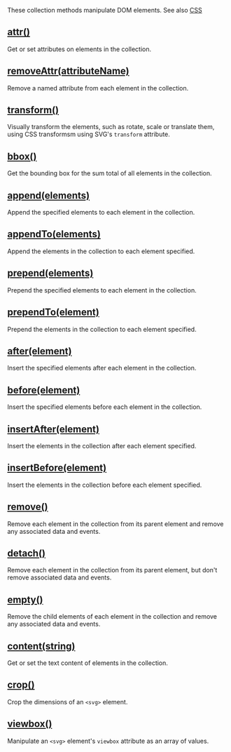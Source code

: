 These collection methods manipulate DOM elements. See also [CSS](/api/#CSS)


## [attr()](/api/attr/)

Get or set attributes on elements in the collection.


## [removeAttr(attributeName)](/api/removeAttr/)

Remove a named attribute from each element in the collection.


## [transform()](/api/transform/)

Visually transform the elements, such as rotate, scale or translate them, using CSS transformsm using SVG's `transform` attribute.


## [bbox()](/api/bbox/)

Get the bounding box for the sum total of all elements in the collection.


## [append(elements)](/api/append/)

Append the specified elements to each element in the collection.


## [appendTo(elements)](/api/appendTo/)

Append the elements in the collection to each element specified.


## [prepend(elements)](/api/prepend/)

Prepend the specified elements to each element in the collection.


## [prependTo(element)](/api/prependTo/)

Prepend the elements in the collection to each element specified.


## [after(element)](/api/after/)

Insert the specified elements after each element in the collection.


## [before(element)](/api/before/)

Insert the specified elements before each element in the collection.


## [insertAfter(element)](/api/insertAfter/)

Insert the elements in the collection after each element specified.


## [insertBefore(element)](/api/insertBefore/)

Insert the elements in the collection before each element specified.


## [remove()](/api/remove/)

Remove each element in the collection from its parent element and remove any associated data and events.


## [detach()](/api/detach/)

Remove each element in the collection from its parent element, but don't remove associated data and events.


## [empty()](/api/empty/)

Remove the child elements of each element in the collection and remove any associated data and events.


## [content(string)](/api/content/)

Get or set the text content of elements in the collection.


## [crop()](/api/crop/)

Crop the dimensions of an `<svg>` element.

## [viewbox()](/api/viewbox/)

Manipulate an `<svg>` element's `viewbox` attribute as an array of values.
